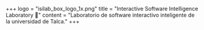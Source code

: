 +++
logo = "isilab_box_logo_1x.png"
title = "Interactive Software Intelligence Laboratory 🧪"
content = "Laboratorio de software interactivo inteligente de la universidad de Talca."
+++